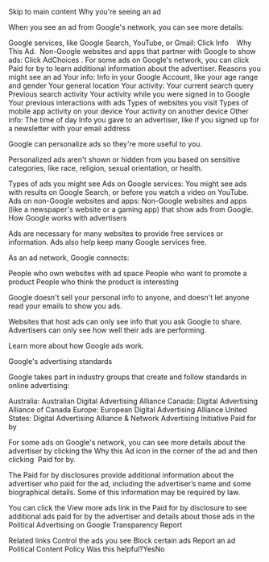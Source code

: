Skip to main content
Why you're seeing an ad

When you see an ad from Google's network, you can see more details:

Google services, like Google Search, YouTube, or Gmail: Click Info    Why This Ad. 
Non-Google websites and apps that partner with Google to show ads: Click AdChoices .
For some ads on Google's network, you can click Paid for by to learn additional information about the advertiser.
Reasons you might see an ad
Your info:
Info in your Google Account, like your age range and gender
Your general location
Your activity:
Your current search query
Previous search activity
Your activity while you were signed in to Google
Your previous interactions with ads
Types of websites you visit
Types of mobile app activity on your device
Your activity on another device
Other info:
The time of day
Info you gave to an advertiser, like if you signed up for a newsletter with your email address

Google can personalize ads so they're more useful to you.

Personalized ads aren't shown or hidden from you based on sensitive categories, like race, religion, sexual orientation, or health.

Types of ads you might see
Ads on Google services: You might see ads with results on Google Search, or before you watch a video on YouTube.
Ads on non-Google websites and apps: Non-Google websites and apps (like a newspaper's website or a gaming app) that show ads from Google.
How Google works with advertisers

Ads are necessary for many websites to provide free services or information. Ads also help keep many Google services free.

As an ad network, Google connects:

People who own websites with ad space
People who want to promote a product
People who think the product is interesting

Google doesn't sell your personal info to anyone, and doesn't let anyone read your emails to show you ads.

Websites that host ads can only see info that you ask Google to share.
Advertisers can only see how well their ads are performing.

Learn more about how Google ads work.

Google's advertising standards

Google takes part in industry groups that create and follow standards in online advertising:

Australia: Australian Digital Advertising Alliance
Canada: Digital Advertising Alliance of Canada
Europe: European Digital Advertising Alliance
United States: Digital Advertising Alliance & Network Advertising Initiative
Paid for by 

For some ads on Google's network, you can see more details about the advertiser by clicking the Why this Ad icon in the corner of the ad and then clicking  Paid for by.

The Paid for by disclosures provide additional information about the advertiser who paid for the ad, including the advertiser’s name and some biographical details. Some of this information may be required by law.

You can click the View more ads link in the Paid for by disclosure to see additional ads paid for by the advertiser and details about those ads in the Political Advertising on Google Transparency Report

Related links
Control the ads you see
Block certain ads
Report an ad
Political Content Policy
Was this helpful?YesNo